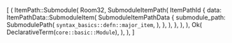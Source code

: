 [
    (
        ItemPath::Submodule(
            Room32,
            SubmoduleItemPath(
                ItemPathId {
                    data: ItemPathData::SubmoduleItem(
                        SubmoduleItemPathData {
                            submodule_path: SubmodulePath(
                                `syntax_basics::defn::major_item`,
                            ),
                        },
                    ),
                },
            ),
        ),
        Ok(
            DeclarativeTerm(`core::basic::Module`),
        ),
    ),
]